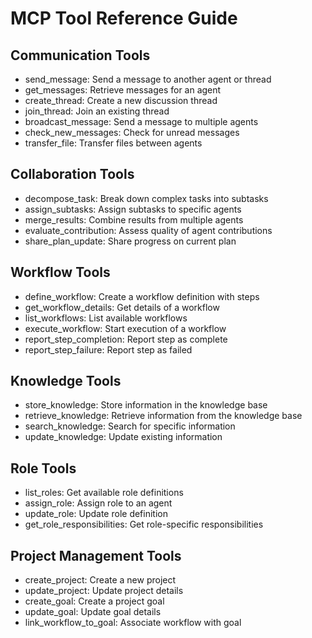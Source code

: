 # MCP Tool Reference Guide

## Communication Tools
- send_message: Send a message to another agent or thread
- get_messages: Retrieve messages for an agent
- create_thread: Create a new discussion thread
- join_thread: Join an existing thread
- broadcast_message: Send a message to multiple agents
- check_new_messages: Check for unread messages
- transfer_file: Transfer files between agents

## Collaboration Tools
- decompose_task: Break down complex tasks into subtasks
- assign_subtasks: Assign subtasks to specific agents
- merge_results: Combine results from multiple agents
- evaluate_contribution: Assess quality of agent contributions
- share_plan_update: Share progress on current plan

## Workflow Tools
- define_workflow: Create a workflow definition with steps
- get_workflow_details: Get details of a workflow
- list_workflows: List available workflows
- execute_workflow: Start execution of a workflow
- report_step_completion: Report step as complete
- report_step_failure: Report step as failed

## Knowledge Tools
- store_knowledge: Store information in the knowledge base
- retrieve_knowledge: Retrieve information from the knowledge base
- search_knowledge: Search for specific information
- update_knowledge: Update existing information

## Role Tools
- list_roles: Get available role definitions
- assign_role: Assign role to an agent
- update_role: Update role definition
- get_role_responsibilities: Get role-specific responsibilities

## Project Management Tools
- create_project: Create a new project
- update_project: Update project details
- create_goal: Create a project goal
- update_goal: Update goal details
- link_workflow_to_goal: Associate workflow with goal